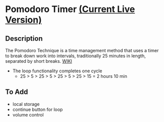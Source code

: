 # Pomodoro Timer [(Current Live Version)](https://awexli.github.io/pomodoro/)  
## Description  
The Pomodoro Technique is a time management method that uses a timer to break down work into intervals, traditionally 25 minutes in length, separated by short breaks. [WIKI](https://en.wikipedia.org/wiki/Pomodoro_Technique)  
- The loop functionality completes one cycle  
    - 25 > 5 > 25 > 5 > 25 > 5 > 25 > 15 = 2 hours 10 min

## To Add
- local storage
- continue button for loop 
- volume control
